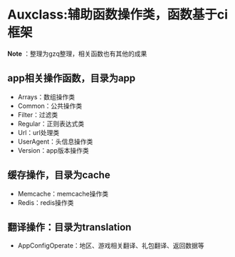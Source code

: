Auxclass:辅助函数操作类，函数基于ci框架
================
**Note** ：整理为gzq整理，相关函数也有其他的成果

app相关操作函数，目录为app
---------------------
 - Arrays：数组操作类
 - Common：公共操作类
 - Filter：过滤类
 - Regular：正则表达式类
 - Url：url处理类
 - UserAgent：头信息操作类
 - Version：app版本操作类
 
缓存操作，目录为cache
--------------------
 - Memcache：memcache操作类
 - Redis：redis操作类
 
翻译操作：目录为translation
--------------------
 - AppConfigOperate：地区、游戏相关翻译、礼包翻译、返回数据等
